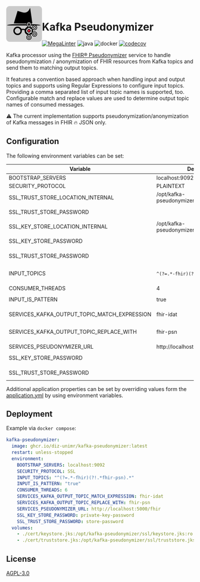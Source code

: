 <img align="left" src="assets/kafka-pseudonymizer_96.png" alt="Kafka Pseudonymizer icon" width="96" height="96" >

# Kafka Pseudonymizer
[![MegaLinter](https://github.com/diz-unimr/kafka-pseudonymizer/actions/workflows/mega-linter.yml/badge.svg?branch=main)](https://github.com/diz-unimr/kafka-pseudonymizer/actions/workflows/mega-linter.yml?query=branch%3Amain) ![java](https://github.com/diz-unimr/kafka-pseudonymizer/actions/workflows/build.yml/badge.svg) ![docker](https://github.com/diz-unimr/kafka-pseudonymizer/actions/workflows/release.yml/badge.svg) [![codecov](https://codecov.io/gh/diz-unimr/kafka-pseudonymizer/graph/badge.svg?token=uaRbgoqlta)](https://codecov.io/gh/diz-unimr/kafka-pseudonymizer)

Kafka processor using the [FHIR® Pseudonymizer](https://github.com/miracum/fhir-pseudonymizer) 
service to handle pseudonymization / anonymization of FHIR resources from 
Kafka topics and send them to matching output topics. 

It features a convention based approach when handling input and output 
topics and supports using Regular Expressions to configure input topics.<br /> 
Providing a comma separated list of input topic names is supported, 
too.<br />
Configurable match and replace values are used to determine output topic 
names of consumed messages.

⚠ The current implementation supports pseudonymization/anonymization of Kafka 
messages in FHIR 🔥 JSON only.

## <a name="deploy_config"></a> Configuration

The following environment variables can be set:

| Variable                                     | Default                                     | Description                                                                                                                 |
|----------------------------------------------|---------------------------------------------|-----------------------------------------------------------------------------------------------------------------------------|
| BOOTSTRAP_SERVERS                            | localhost:9092                              | Kafka brokers                                                                                                               |
| SECURITY_PROTOCOL                            | PLAINTEXT                                   | Kafka communication protocol                                                                                                |
| SSL_TRUST_STORE_LOCATION_INTERNAL            | /opt/kafka-pseudonymizer/ssl/truststore.jks | Truststore location                                                                                                         |
| SSL_TRUST_STORE_PASSWORD                     |                                             | Truststore password (if using `SECURITY_PROTOCOL=SSL`)                                                                      |
| SSL_KEY_STORE_LOCATION_INTERNAL              | /opt/kafka-pseudonymizer/ssl/keystore.jks   | Keystore location                                                                                                           |
| SSL_KEY_STORE_PASSWORD                       |                                             | Keystore password (if using `SECURITY_PROTOCOL=SSL`)                                                                        |
| SSL_TRUST_STORE_PASSWORD                     |                                             | Truststore password (if using `SECURITY_PROTOCOL=SSL`)                                                                      |
| INPUT_TOPICS                                 | `^(?=.*-fhir)(?!.*fhir-psn).*`              | Kafka input topic(s):  List of comma separated names or Regular expression (⚠ See also `INPUT_IS_PATTERN`️)                 |
| CONSUMER_THREADS                             | 4                                           | Number of concurrent Kafka consumer threads                                                                                 |
| INPUT_IS_PATTERN                             | true                                        | Sets type of `INPUT_TOPIC`: _true_ if it's a regexp, otherwise _false_                                                      |
| SERVICES_KAFKA_OUTPUT_TOPIC_MATCH_EXPRESSION | fhir-idat                                   | Part of the input message's topic name to replace with when determining the output topic                                    |
| SERVICES_KAFKA_OUTPUT_TOPIC_REPLACE_WITH     | fhir-psn                                    | Replaces this with the value of `SERVICES_KAFKA_OUTPUT_TOPIC_MATCH_EXPRESSION` to determine the message's output topic name |
| SERVICES_PSEUDONYMIZER_URL                   | http://localhost:5000/fhir                  | Url of the [FHIR® Pseudonymizer](https://github.com/miracum/fhir-pseudonymizer) service                                     |
| SSL_KEY_STORE_PASSWORD                       |                                             | Password of the Java keystore for Kafka authentication using SSL                                                            |
| SSL_TRUST_STORE_PASSWORD                     |                                             | Password of the Java truststore for Kafka authentication using SSL                                                          |

Additional application properties can be set by overriding values form the [application.yml](src/main/resources/application.yml) by using environment variables.

## Deployment

Example via `docker compose`:
```yml
kafka-pseudonymizer:
  image: ghcr.io/diz-unimr/kafka-pseudonymizer:latest
  restart: unless-stopped
  environment:
    BOOTSTRAP_SERVERS: localhost:9092
    SECURITY_PROTOCOL: SSL
    INPUT_TOPICS: "^(?=.*-fhir)(?!.*fhir-psn).*"
    INPUT_IS_PATTERN: "true"
    CONSUMER_THREADS: 6
    SERVICES_KAFKA_OUTPUT_TOPIC_MATCH_EXPRESSION: fhir-idat
    SERVICES_KAFKA_OUTPUT_TOPIC_REPLACE_WITH: fhir-psn
    SERVICES_PSEUDONYMIZER_URL: http://localhost:5000/fhir
    SSL_KEY_STORE_PASSWORD: private-key-password
    SSL_TRUST_STORE_PASSWORD: store-password
  volumes:
    - ./cert/keystore.jks:/opt/kafka-pseudonymizer/ssl/keystore.jks:ro
    - ./cert/truststore.jks:/opt/kafka-pseudonymizer/ssl/truststore.jks:ro
```

## License

[AGPL-3.0](https://www.gnu.org/licenses/agpl-3.0.en.html)

